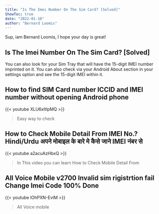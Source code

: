 ```yaml
---
title: "Is The Imei Number On The Sim Card? [Solved]"
ShowToc: true 
date: "2022-01-10"
author: "Bernard Loomis" 
---
```


Sup, iam Bernard Loomis, I hope your day is great!
## Is The Imei Number On The Sim Card? [Solved]
 You can also look for your Sim Tray that will have the 15-digit IMEI number imprinted on it. You can also check via your Android About section in your settings option and see the 15-digit IMEI within it.

## How to find SIM Card number ICCID and IMEI number without opening Android phone
{{< youtube XLU6xItlpMQ >}}
>Easy way to check 

## How to Check Mobile Detail From IMEI No.? Hindi/Urdu अपने मोबाइल के बारे मे कैसे जाने IMEI नंबर से
{{< youtube a2acuAzHbxQ >}}
>In This video you can learn How to Check Mobile Detail From 

## All Voice Mobile v2700 Invalid sim rigistrtion fail Change Imei Code 100% Done
{{< youtube lOhPXN-EvIM >}}
>All Voice mobile 

